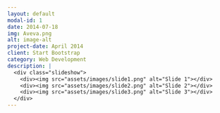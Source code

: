 ```yaml
---
layout: default
modal-id: 1
date: 2014-07-18
img: Aveva.png
alt: image-alt
project-date: April 2014
client: Start Bootstrap
category: Web Development
description: |
  <div class="slideshow">
    <div><img src="assets/images/slide1.png" alt="Slide 1"></div>
    <div><img src="assets/images/slide2.png" alt="Slide 2"></div>
    <div><img src="assets/images/slide3.png" alt="Slide 3"></div>
  </div>
---
```

